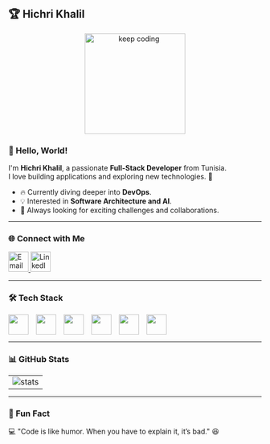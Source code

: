 ## 🏆 Hichri Khalil  

<div align="center">
  <img src="https://media3.giphy.com/media/v1.Y2lkPTc5MGI3NjExMjkxcm9qbXY0azc1YjVjcjVzZ2xqN3l4NDN5d2FwNnM5bG84bzgxeiZlcD12MV9pbnRlcm5hbF9naWZfYnlfaWQmY3Q9Zw/tJDz8mPYyUJZ1Pg9fA/giphy.gif" alt="keep coding" width="200"/>
</div>

### 👋 Hello, World!  

I'm **Hichri Khalil**, a passionate **Full-Stack Developer** from Tunisia.  
I love building applications and exploring new technologies. 🚀  

- 🔥 Currently diving deeper into **DevOps**.  
- 💡 Interested in **Software Architecture and AI**.  
- 🎯 Always looking for exciting challenges and collaborations.  

---

### 🌐 Connect with Me  

<a href="mailto:hichrikhalilo06@gmail.com">  
  <img src="https://cdn.iconscout.com/icon/free/png-256/free-google-mail-new-logo-icon-download-in-svg-png-gif-file-formats--gmail-one-ui-pack-logos-icons-3955524.png" alt="Email" height="40">
</a>
<a href="https://www.linkedin.com/in/hichri-khalil/" target="_blank">
  <img src="https://openvisualfx.com/wp-content/uploads/2019/10/linkedin-icon-logo-png-transparent.png" alt="LinkedIn" height="40" />
</a>



---

### 🛠️ Tech Stack  

<div style="display: flex; flex-wrap: wrap; gap: 15px; align-items: center;">
  <img height="40" src="https://static-00.iconduck.com/assets.00/java-icon-1511x2048-6ikx8301.png"/>
  <img height="40" src="https://www.vectorlogo.zone/logos/springio/springio-icon.svg"/>
    <img height="40" src="https://www.jetbrains.com/guide/assets/csharp-logo-265a149e.svg"/>
  <img height="40" src="https://houseofangular.io/wp-content/uploads/2023/11/AngularLogoGradient.png"/>
  <img height="40" src="https://quantumzeitgeist.com/wp-content/uploads/pythoned.png"/>
  <img height="40" src="https://cdn.jsdelivr.net/gh/devicons/devicon/icons/git/git-original.svg"/>




  
</div>  

---

### 📊 GitHub Stats  

<table style="border: none; margin: auto;">
    <tbody>
        <tr valign="top">
           <td>
            <img src="https://github-readme-stats.vercel.app/api?username=hichr00khalil&theme=great-gatsby&show_icons=true&hide_border=true&count_private=true" alt="stats"/>
           </td>
        </tr>
    </tbody>
</table>  

---

### 🚀 Fun Fact  

💻 "Code is like humor. When you have to explain it, it’s bad." 😆  
